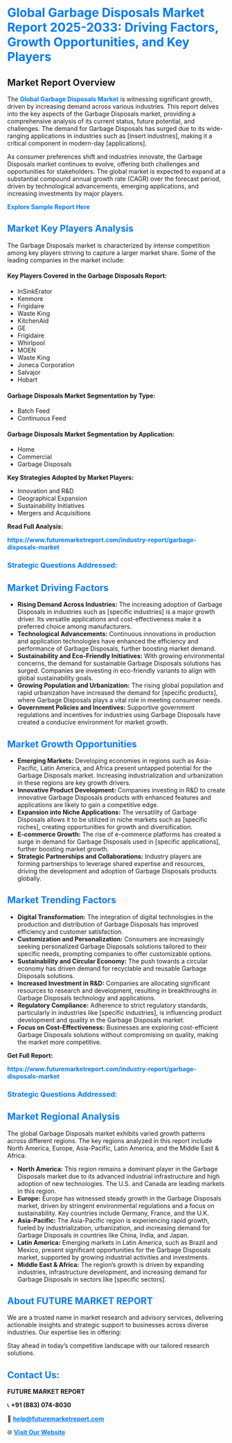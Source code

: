 <h1 style="color: #007BFF;">Global Garbage Disposals Market Report 2025-2033: Driving Factors, Growth Opportunities, and Key Players</h1>

<section id="overview">
<h2>Market Report Overview</h2>
<p>The <a href="https://www.futuremarketreport.com/industry-report/garbage-disposals-market" style="color: #007BFF; text-decoration: none;"><strong>Global Garbage Disposals Market</strong></a> is witnessing significant growth, driven by increasing demand across various industries. This report delves into the key aspects of the Garbage Disposals market, providing a comprehensive analysis of its current status, future potential, and challenges. The demand for Garbage Disposals has surged due to its wide-ranging applications in industries such as [insert industries], making it a critical component in modern-day [applications].</p>
<p>As consumer preferences shift and industries innovate, the Garbage Disposals market continues to evolve, offering both challenges and opportunities for stakeholders. The global market is expected to expand at a substantial compound annual growth rate (CAGR) over the forecast period, driven by technological advancements, emerging applications, and increasing investments by major players.</p>
</section>

<section id="overview">
<p><a href="https://www.futuremarketreport.com/request-sample/reportId=128360" style="color: #007BFF; text-decoration: none;"><strong>Explore Sample Report Here</strong></a></p>
</section>

<section id="key-players">
<h2 style="color: #007BFF;">Market Key Players Analysis</h2>
<p>The Garbage Disposals market is characterized by intense competition among key players striving to capture a larger market share. Some of the leading companies in the market include:</p>
<h4>Key Players Covered in the Garbage Disposals Report:</h4>
<ul><li>InSinkErator</li><li>Kenmore</li><li>Frigidaire</li><li>Waste King</li><li>KitchenAid</li><li>GE</li><li>Frigidaire</li><li>Whirlpool</li><li>MOEN</li><li>Waste King</li><li>Joneca Corporation</li><li>Salvajor</li><li>Hobart</li></ul>
<h4>Garbage Disposals Market Segmentation by Type:</h4>
<ul><li>Batch Feed</li><li>Continuous Feed</li></ul>

<h4>Garbage Disposals Market Segmentation by Application:</h4>
<ul><li>Home</li><li>Commercial</li><li>Garbage Disposals</li></ul>
<p><strong>Key Strategies Adopted by Market Players:</strong></p>
<ul>
<li>Innovation and R&D</li>
<li>Geographical Expansion</li>
<li>Sustainability Initiatives</li>
<li>Mergers and Acquisitions</li>
</ul>
</section>

<section>
<p><strong>Read Full Analysis: </strong></p><a href="https://www.futuremarketreport.com/industry-report/garbage-disposals-market" style="color: #007BFF; text-decoration: none;"><strong>https://www.futuremarketreport.com/industry-report/garbage-disposals-market</strong></a>
<h3 style="color: #007BFF;">Strategic Questions Addressed:</h3>
</section>

<section id="driving-factors">
<h2 style="color: #007BFF;">Market Driving Factors</h2>
<ul>
<li><strong>Rising Demand Across Industries:</strong> The increasing adoption of Garbage Disposals in industries such as [specific industries] is a major growth driver. Its versatile applications and cost-effectiveness make it a preferred choice among manufacturers.</li>
<li><strong>Technological Advancements:</strong> Continuous innovations in production and application technologies have enhanced the efficiency and performance of Garbage Disposals, further boosting market demand.</li>
<li><strong>Sustainability and Eco-Friendly Initiatives:</strong> With growing environmental concerns, the demand for sustainable Garbage Disposals solutions has surged. Companies are investing in eco-friendly variants to align with global sustainability goals.</li>
<li><strong>Growing Population and Urbanization:</strong> The rising global population and rapid urbanization have increased the demand for [specific products], where Garbage Disposals plays a vital role in meeting consumer needs.</li>
<li><strong>Government Policies and Incentives:</strong> Supportive government regulations and incentives for industries using Garbage Disposals have created a conducive environment for market growth.</li>
</ul>
</section>

<section id="growth-opportunities">
<h2 style="color: #007BFF;">Market Growth Opportunities</h2>
<ul>
<li><strong>Emerging Markets:</strong> Developing economies in regions such as Asia-Pacific, Latin America, and Africa present untapped potential for the Garbage Disposals market. Increasing industrialization and urbanization in these regions are key growth drivers.</li>
<li><strong>Innovative Product Development:</strong> Companies investing in R&D to create innovative Garbage Disposals products with enhanced features and applications are likely to gain a competitive edge.</li>
<li><strong>Expansion into Niche Applications:</strong> The versatility of Garbage Disposals allows it to be utilized in niche markets such as [specific niches], creating opportunities for growth and diversification.</li>
<li><strong>E-commerce Growth:</strong> The rise of e-commerce platforms has created a surge in demand for Garbage Disposals used in [specific applications], further boosting market growth.</li>
<li><strong>Strategic Partnerships and Collaborations:</strong> Industry players are forming partnerships to leverage shared expertise and resources, driving the development and adoption of Garbage Disposals products globally.</li>
</ul>
</section>

<section id="trending-factors">
<h2 style="color: #007BFF;">Market Trending Factors</h2>
<ul>
<li><strong>Digital Transformation:</strong> The integration of digital technologies in the production and distribution of Garbage Disposals has improved efficiency and customer satisfaction.</li>
<li><strong>Customization and Personalization:</strong> Consumers are increasingly seeking personalized Garbage Disposals solutions tailored to their specific needs, prompting companies to offer customizable options.</li>
<li><strong>Sustainability and Circular Economy:</strong> The push towards a circular economy has driven demand for recyclable and reusable Garbage Disposals solutions.</li>
<li><strong>Increased Investment in R&D:</strong> Companies are allocating significant resources to research and development, resulting in breakthroughs in Garbage Disposals technology and applications.</li>
<li><strong>Regulatory Compliance:</strong> Adherence to strict regulatory standards, particularly in industries like [specific industries], is influencing product development and quality in the Garbage Disposals market.</li>
<li><strong>Focus on Cost-Effectiveness:</strong> Businesses are exploring cost-efficient Garbage Disposals solutions without compromising on quality, making the market more competitive.</li>
</ul>
</section>

<section>
<p><strong>Get Full Report: </strong></p><a href="https://www.futuremarketreport.com/industry-report/garbage-disposals-market" style="color: #007BFF; text-decoration: none;"><strong>https://www.futuremarketreport.com/industry-report/garbage-disposals-market</strong></a>
<h3 style="color: #007BFF;">Strategic Questions Addressed:</h3>
</section>


<section id="regional-analysis">
<h2 style="color: #007BFF;">Market Regional Analysis</h2>
<p>The global Garbage Disposals market exhibits varied growth patterns across different regions. The key regions analyzed in this report include North America, Europe, Asia-Pacific, Latin America, and the Middle East & Africa:</p>
<ul>
<li><strong>North America:</strong> This region remains a dominant player in the Garbage Disposals market due to its advanced industrial infrastructure and high adoption of new technologies. The U.S. and Canada are leading markets in this region.</li>
<li><strong>Europe:</strong> Europe has witnessed steady growth in the Garbage Disposals market, driven by stringent environmental regulations and a focus on sustainability. Key countries include Germany, France, and the U.K.</li>
<li><strong>Asia-Pacific:</strong> The Asia-Pacific region is experiencing rapid growth, fueled by industrialization, urbanization, and increasing demand for Garbage Disposals in countries like China, India, and Japan.</li>
<li><strong>Latin America:</strong> Emerging markets in Latin America, such as Brazil and Mexico, present significant opportunities for the Garbage Disposals market, supported by growing industrial activities and investments.</li>
<li><strong>Middle East & Africa:</strong> The region’s growth is driven by expanding industries, infrastructure development, and increasing demand for Garbage Disposals in sectors like [specific sectors].</li>
</ul>
</section>

<footer>
<h2 style="color: #007BFF;">About FUTURE MARKET REPORT</h2>
<p>We are a trusted name in market research and advisory services, delivering actionable insights and strategic support to businesses across diverse industries. Our expertise lies in offering:</p>

<p>Stay ahead in today’s competitive landscape with our tailored research solutions.</p>

<h2 style="color: #007BFF;">Contact Us:</h2>
<p><strong>FUTURE MARKET REPORT</strong></p>
<p>📞 <strong>+91 (883) 074-8030</strong></p>
<p>📧 <strong><a href="mailto:help@futuremarketreport.com" style="color: #007BFF;">help@futuremarketreport.com</a></strong></p>
<p>🌐 <strong><a href="https://www.futuremarketreport.com/" style="color: #007BFF;">Visit Our Website</a></strong></p>
</footer>